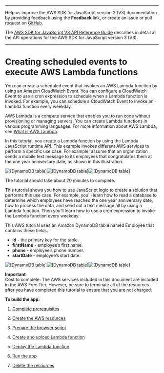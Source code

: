 --------

Help us improve the AWS SDK for JavaScript version 3 \(V3\) documentation by providing feedback using the **Feedback** link, or create an issue or pull request on [GitHub](https://github.com/awsdocs/aws-sdk-for-javascript-v3)\.

 The [AWS SDK for JavaScript V3 API Reference Guide](https://docs.aws.amazon.com/AWSJavaScriptSDK/v3/latest/index.html) describes in detail all the API operations for the AWS SDK for JavaScript version 3 \(V3\)\.

--------

# Creating scheduled events to execute AWS Lambda functions<a name="scheduled-events-invoking-lambda-example"></a>

You can create a scheduled event that invokes an AWS Lambda function by using an Amazon CloudWatch Event\. You can configure a CloudWatch Event to use a cron expression to schedule when a Lambda function is invoked\. For example, you can schedule a CloudWatch Event to invoke an Lambda function every weekday\.

AWS Lambda is a compute service that enables you to run code without provisioning or managing servers\. You can create Lambda functions in various programming languages\. For more information about AWS Lambda, see [What is AWS Lambda](https://docs.aws.amazon.com/lambda/latest/dg/welcome.html)\.

In this tutorial, you create a Lambda function by using the Lambda JavaScript runtime API\. This example invokes different AWS services to perform a specific use case\. For example, assume that an organization sends a mobile text message to its employees that congratulates them at the one year anniversary date, as shown in this illustration\.

![\[DynamoDB table\]](http://docs.aws.amazon.com/sdk-for-javascript/v3/developer-guide/)![\[DynamoDB table\]](http://docs.aws.amazon.com/sdk-for-javascript/v3/developer-guide/)![\[DynamoDB table\]](http://docs.aws.amazon.com/sdk-for-javascript/v3/developer-guide/)

The tutorial should take about 20 minutes to complete\.

This tutorial shows you how to use JavaScript logic to create a solution that performs this use case\. For example, you'll learn how to read a database to determine which employees have reached the one year anniversary date, how to process the data, and send out a text message all by using a Lambda function\. Then you’ll learn how to use a cron expression to invoke the Lambda function every weekday\.

This AWS tutorial uses an Amazon DynamoDB table named Employee that contains these fields\.
+ **id** \- the primary key for the table\.
+ **firstName** \- employee’s first name\.
+ **phone** \- employee’s phone number\.
+ **startDate** \- employee’s start date\.

![\[DynamoDB table\]](http://docs.aws.amazon.com/sdk-for-javascript/v3/developer-guide/)![\[DynamoDB table\]](http://docs.aws.amazon.com/sdk-for-javascript/v3/developer-guide/)![\[DynamoDB table\]](http://docs.aws.amazon.com/sdk-for-javascript/v3/developer-guide/)

**Important**  
Cost to complete: The AWS services included in this document are included in the AWS Free Tier\. However, be sure to terminate all of the resources after you have completed this tutorial to ensure that you are not charged\.

**To build the app:**

1. [Complete prerequisites ](scheduled-events-invoking-lambda-provision-resources.md)

1. [Create the AWS resources ](scheduled-events-invoking-lambda-provision-resources.md)

1. [Prepare the browser script ](scheduled-events-invoking-lambda-browser-script.md)

1. [Create and upload Lambda function ](scheduled-events-invoking-lambda-browser-script.md)

1. [Deploy the Lambda function ](scheduled-events-invoking-lambda-deploy-function.md)

1. [Run the app](scheduled-events-invoking-lambda-run.md)

1. [Delete the resources](scheduled-events-invoking-lambda-destroy.md)